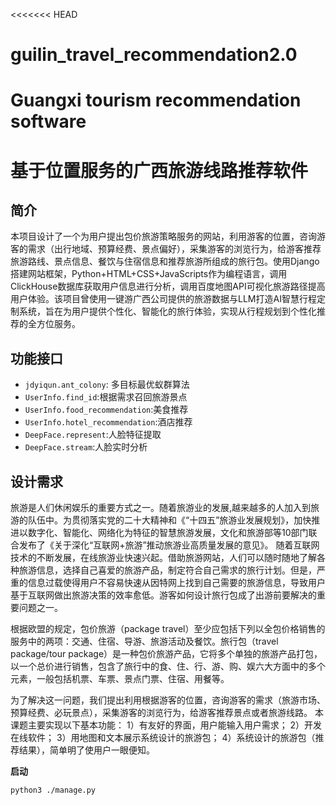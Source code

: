 <<<<<<< HEAD
# guilin_travel_recommendation2.0
Guangxi tourism recommendation software
=======
# 基于位置服务的广西旅游线路推荐软件

## 简介
本项目设计了一个为用户提出包价旅游策略服务的网站，利用游客的位置，咨询游客的需求（出行地域、预算经费、景点偏好），采集游客的浏览行为，给游客推荐旅游路线、景点信息、餐饮与住宿信息和推荐旅游所组成的旅行包。使用Django搭建网站框架，Python+HTML+CSS+JavaScripts作为编程语言，调用ClickHouse数据库获取用户信息进行分析，调用百度地图API可视化旅游路径提高用户体验。该项目曾使用一键游广西公司提供的旅游数据与LLM打造AI智慧行程定制系统，旨在为用户提供个性化、智能化的旅行体验，实现从行程规划到个性化推荐的全方位服务。

## 功能接口

- `jdyiqun.ant_colony`: 多目标最优蚁群算法
- `UserInfo.find_id`:根据需求召回旅游景点
- `UserInfo.food_recommendation`:美食推荐
- `UserInfo.hotel_recommendation`:酒店推荐
- `DeepFace.represent`:人脸特征提取
- `DeepFace.stream`:人脸实时分析

## 设计需求
旅游是人们休闲娱乐的重要方式之一。随着旅游业的发展,越来越多的人加入到旅游的队伍中。为贯彻落实党的二十大精神和《“十四五”旅游业发展规划》，加快推进以数字化、智能化、网络化为特征的智慧旅游发展，文化和旅游部等10部门联合发布了《关于深化“互联网+旅游”推动旅游业高质量发展的意见》。 随着互联网技术的不断发展，在线旅游业快速兴起。借助旅游网站，人们可以随时随地了解各种旅游信息，选择自己喜爱的旅游产品，制定符合自己需求的旅行计划。但是，严重的信息过载使得用户不容易快速从因特网上找到自己需要的旅游信息，导致用户基于互联网做出旅游决策的效率愈低。游客如何设计旅行包成了出游前要解决的重要问题之一。

根据欧盟的规定，包价旅游（package travel）至少应包括下列以全包价格销售的服务中的两项：交通、住宿、导游、旅游活动及餐饮。旅行包（travel package/tour package）是一种包价旅游产品，它将多个单独的旅游产品打包，以一个总价进行销售，包含了旅行中的食、住、行、游、购、娱六大方面中的多个元素，一般包括机票、车票、景点门票、住宿、用餐等。

为了解决这一问题，我们提出利用根据游客的位置，咨询游客的需求（旅游市场、预算经费、必玩景点），采集游客的浏览行为，给游客推荐景点或者旅游线路。
本课题主要实现以下基本功能：
1）有友好的界面，用户能输入用户需求；
2）开发在线软件；
3）用地图和文本展示系统设计的旅游包；
4）系统设计的旅游包（推荐结果），简单明了使用户一眼便知。

**启动**
```bash
python3 ./manage.py
```


